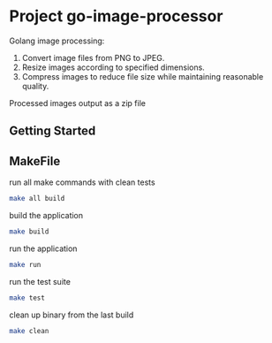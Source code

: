 # Project go-image-processor

Golang image processing:
1. Convert image files from PNG to JPEG.
2. Resize images according to specified dimensions.
3. Compress images to reduce file size while maintaining reasonable quality.

Processed images output as a zip file

## Getting Started



## MakeFile

run all make commands with clean tests
```bash
make all build
```

build the application
```bash
make build
```

run the application
```bash
make run
```


run the test suite
```bash
make test
```

clean up binary from the last build
```bash
make clean
```